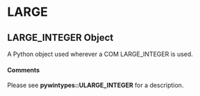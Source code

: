 # LARGE

## LARGE\_INTEGER Object

A Python object used wherever a COM LARGE\_INTEGER is used\.

#### Comments
Please see **pywintypes::ULARGE\_INTEGER** for a description\.